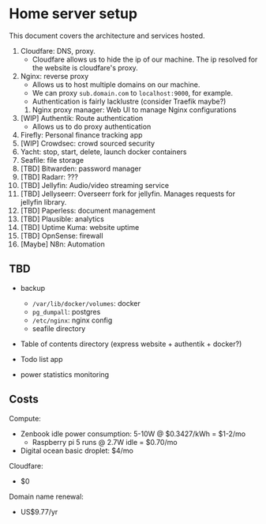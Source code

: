 # Home server setup

This document covers the architecture and services hosted.

1. Cloudfare: DNS, proxy.
   - Cloudfare allows us to hide the ip of our machine. The ip resolved for the website is cloudfare's proxy.
2. Nginx: reverse proxy
   - Allows us to host multiple domains on our machine.
   - We can proxy `sub.domain.com` to `localhost:9000`, for example.
   - Authentication is fairly lacklustre (consider Traefik maybe?)
   1. Nginx proxy manager: Web UI to manage Nginx configurations
3. [WIP] Authentik: Route authentication
   - Allows us to do proxy authentication
4. Firefly: Personal finance tracking app
5. [WIP] Crowdsec: crowd sourced security
6. Yacht: stop, start, delete, launch docker containers
7. Seafile: file storage
8. [TBD] Bitwarden: password manager
9. [TBD] Radarr: ???
10. [TBD] Jellyfin: Audio/video streaming service
11. [TBD] Jellyseerr: Overseerr fork for jellyfin. Manages requests for jellyfin library.
12. [TBD] Paperless: document management
13. [TBD] Plausible: analytics
14. [TBD] Uptime Kuma: website uptime
15. [TBD] OpnSense: firewall
16. [Maybe] N8n: Automation

## TBD

- backup

  - `/var/lib/docker/volumes`: docker
  - `pg_dumpall`: postgres
  - `/etc/nginx`: nginx config
  - seafile directory

- Table of contents directory (express website + authentik + docker?)
- Todo list app
- power statistics monitoring

## Costs

Compute:

- Zenbook idle power consumption: 5-10W @ $0.3427/kWh = $1-2/mo
  - Raspberry pi 5 runs @ 2.7W idle = $0.70/mo
- Digital ocean basic droplet: $4/mo

Cloudfare:

- $0

Domain name renewal:

- US$9.77/yr
